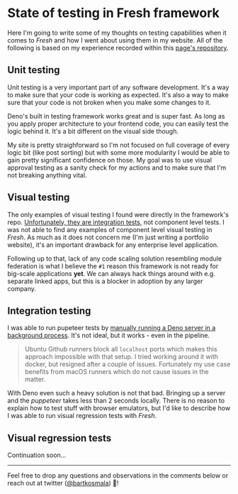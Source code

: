 # State of testing in Fresh framework

Here I'm going to write some of my thoughts on testing capabilities when it
comes to _Fresh_ and how I went about using them in my website. All of the
following is based on my experience recorded within this
[page's repository](https://github.com/bkosm/personal).

## Unit testing

Unit testing is a very important part of any software development. It's a way to
make sure that your code is working as expected. It's also a way to make sure
that your code is not broken when you make some changes to it.

Deno's built in testing framework works great and is super fast. As long as you
apply proper architecture to your frontend code, you can easily test the logic
behind it. It's a bit different on the visual side though.

My site is pretty straighforward so I'm not focused on full coverage of every
logic bit (like post sorting) but with some more modularity I would be able to
gain pretty significant confidence on those. My goal was to use visual approval
testing as a sanity check for my actions and to make sure that I'm not breaking
anything vital.

## Visual testing

The only examples of visual testing I found were directly in the framework's
repo.
[Unfortunately, they are integration tests](https://github.com/denoland/fresh/blob/main/tests/islands_test.ts),
not component level tests. I was not able to find any examples of component
level visual testing in _Fresh_. As much as it does not concern me (I'm just
writing a portfolio website), it's an important drawback for any enterprise
level application.

Following up to that, lack of any code scaling solution resembling module
federation is what I believe the `#1` reason this framework is not ready for
big-scale applications **yet**. We can always hack things around with e.g.
separate linked apps, but this is a blocker in adoption by any larger company.

## Integration testing

I was able to run pupeteer tests by
[manually running a Deno server in a
background process](https://github.com/bkosm/personal/blob/master/test/deps.ts).
It's not ideal, but it works - even in the pipeline.

> Ubuntu Github runners block all `localhost` ports which makes this approach
> impossible with that setup. I tried working around it with docker, but
> resigned after a couple of issues. Fortunately my use case benefits from macOS
> runners which do not cause issues in the matter.

With Deno even such a heavy solution is not that bad. Bringing up a server and
the _puppeteer_ takes less than 2 seconds locally. There is no reason to explain
how to test stuff with browser emulators, but I'd like to describe how I was
able to run visual regression tests with _Fresh_.

## Visual regression tests

Continuation soon...

---

Feel free to drop any questions and observations in the comments below or reach
out at twitter ([@bartkosmala](https://twitter.com/bartkosmala)) 🥳!
